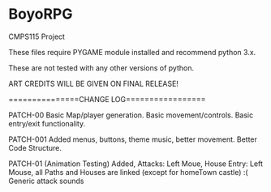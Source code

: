 # BoyoRPG
CMPS115 Project

These files require PYGAME module installed and recommend python 3.x. 

These are not tested with any other versions of python. 

ART CREDITS WILL BE GIVEN ON FINAL RELEASE!

===============CHANGE LOG=================

PATCH-00
Basic Map/player generation. Basic movement/controls. Basic entry/exit functionality.

PATCH-001
Added menus, buttons, theme music, better movement. 
Better Code Structure.

PATCH-01 (Animation Testing) 
Added, Attacks: Left Moue, House Entry: Left Mouse, all Paths and Houses are linked (except for homeTown castle) :( 
Generic attack sounds


